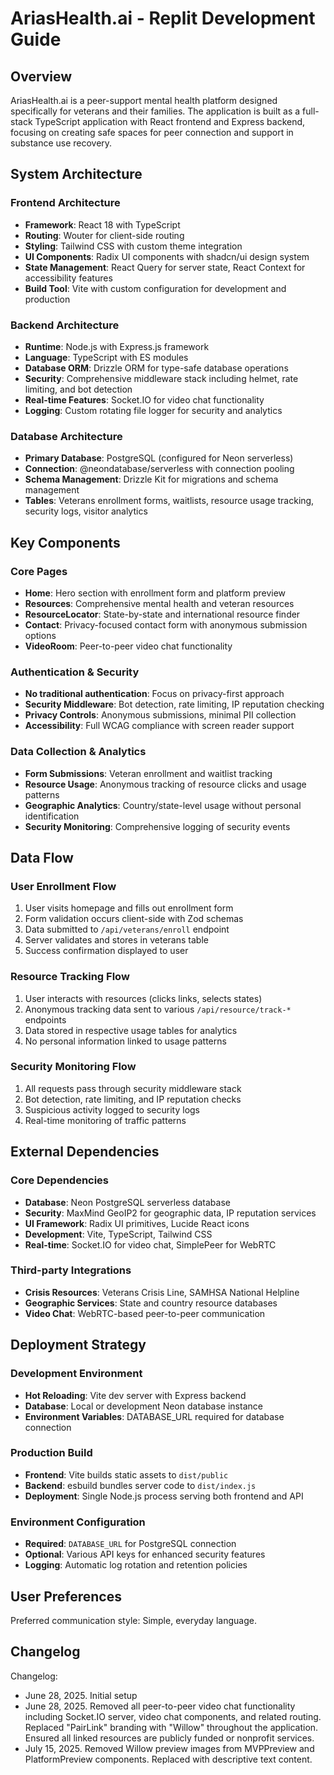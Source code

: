 # AriasHealth.ai - Replit Development Guide

## Overview

AriasHealth.ai is a peer-support mental health platform designed specifically for veterans and their families. The application is built as a full-stack TypeScript application with React frontend and Express backend, focusing on creating safe spaces for peer connection and support in substance use recovery.

## System Architecture

### Frontend Architecture
- **Framework**: React 18 with TypeScript
- **Routing**: Wouter for client-side routing
- **Styling**: Tailwind CSS with custom theme integration
- **UI Components**: Radix UI components with shadcn/ui design system
- **State Management**: React Query for server state, React Context for accessibility features
- **Build Tool**: Vite with custom configuration for development and production

### Backend Architecture
- **Runtime**: Node.js with Express.js framework
- **Language**: TypeScript with ES modules
- **Database ORM**: Drizzle ORM for type-safe database operations
- **Security**: Comprehensive middleware stack including helmet, rate limiting, and bot detection
- **Real-time Features**: Socket.IO for video chat functionality
- **Logging**: Custom rotating file logger for security and analytics

### Database Architecture
- **Primary Database**: PostgreSQL (configured for Neon serverless)
- **Connection**: @neondatabase/serverless with connection pooling
- **Schema Management**: Drizzle Kit for migrations and schema management
- **Tables**: Veterans enrollment forms, waitlists, resource usage tracking, security logs, visitor analytics

## Key Components

### Core Pages
- **Home**: Hero section with enrollment form and platform preview
- **Resources**: Comprehensive mental health and veteran resources
- **ResourceLocator**: State-by-state and international resource finder
- **Contact**: Privacy-focused contact form with anonymous submission options
- **VideoRoom**: Peer-to-peer video chat functionality

### Authentication & Security
- **No traditional authentication**: Focus on privacy-first approach
- **Security Middleware**: Bot detection, rate limiting, IP reputation checking
- **Privacy Controls**: Anonymous submissions, minimal PII collection
- **Accessibility**: Full WCAG compliance with screen reader support

### Data Collection & Analytics
- **Form Submissions**: Veteran enrollment and waitlist tracking
- **Resource Usage**: Anonymous tracking of resource clicks and usage patterns
- **Geographic Analytics**: Country/state-level usage without personal identification
- **Security Monitoring**: Comprehensive logging of security events

## Data Flow

### User Enrollment Flow
1. User visits homepage and fills out enrollment form
2. Form validation occurs client-side with Zod schemas
3. Data submitted to `/api/veterans/enroll` endpoint
4. Server validates and stores in veterans table
5. Success confirmation displayed to user

### Resource Tracking Flow
1. User interacts with resources (clicks links, selects states)
2. Anonymous tracking data sent to various `/api/resource/track-*` endpoints
3. Data stored in respective usage tables for analytics
4. No personal information linked to usage patterns

### Security Monitoring Flow
1. All requests pass through security middleware stack
2. Bot detection, rate limiting, and IP reputation checks
3. Suspicious activity logged to security logs
4. Real-time monitoring of traffic patterns

## External Dependencies

### Core Dependencies
- **Database**: Neon PostgreSQL serverless database
- **Security**: MaxMind GeoIP2 for geographic data, IP reputation services
- **UI Framework**: Radix UI primitives, Lucide React icons
- **Development**: Vite, TypeScript, Tailwind CSS
- **Real-time**: Socket.IO for video chat, SimplePeer for WebRTC

### Third-party Integrations
- **Crisis Resources**: Veterans Crisis Line, SAMHSA National Helpline
- **Geographic Services**: State and country resource databases
- **Video Chat**: WebRTC-based peer-to-peer communication

## Deployment Strategy

### Development Environment
- **Hot Reloading**: Vite dev server with Express backend
- **Database**: Local or development Neon database instance
- **Environment Variables**: DATABASE_URL required for database connection

### Production Build
- **Frontend**: Vite builds static assets to `dist/public`
- **Backend**: esbuild bundles server code to `dist/index.js`
- **Deployment**: Single Node.js process serving both frontend and API

### Environment Configuration
- **Required**: `DATABASE_URL` for PostgreSQL connection
- **Optional**: Various API keys for enhanced security features
- **Logging**: Automatic log rotation and retention policies

## User Preferences

Preferred communication style: Simple, everyday language.

## Changelog

Changelog:
- June 28, 2025. Initial setup
- June 28, 2025. Removed all peer-to-peer video chat functionality including Socket.IO server, video chat components, and related routing. Replaced "PairLink" branding with "Willow" throughout the application. Ensured all linked resources are publicly funded or nonprofit services.
- July 15, 2025. Removed Willow preview images from MVPPreview and PlatformPreview components. Replaced with descriptive text content.